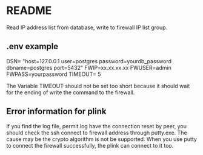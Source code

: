 
# README

Read IP address list from database, write to firewall IP list group.

## .env example

DSN= "host=127.0.0.1 user=postgres password=yourdb_password dbname=postgres port=5432"
FWIP=xx.xx.xx.xx
FWUSER=admin
FWPASS=yourpassword
TIMEOUT= 5

The Variable TIMEOUT should not be set too short because it should wait for the ending of write the command to the firewall.


## Error information for plink

If you find the log file, permit.log have the connection reset by peer, you should check the ssh connect to firewall address through putty.exe. The cause may be the crypto algorithm is not be supported. When you use putty to connect the firewall successfully, the plink can connect to it too. 


